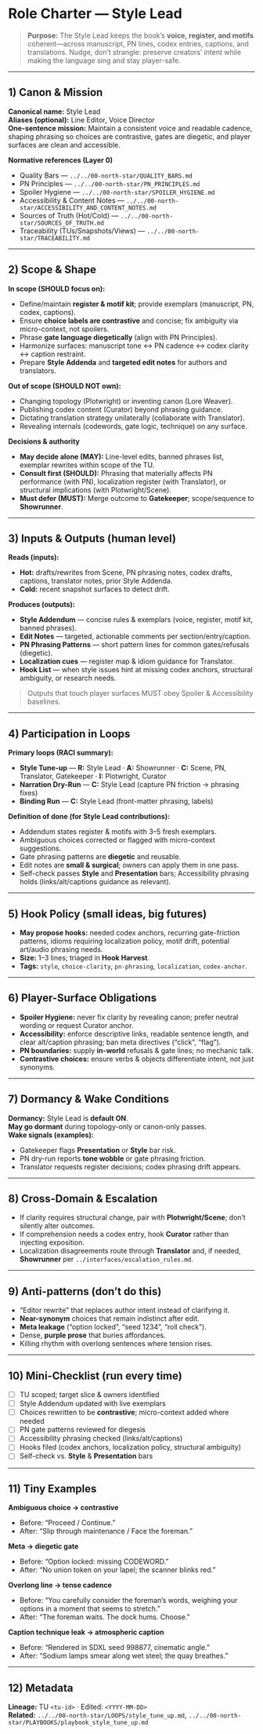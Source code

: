 # Role Charter — Style Lead

> **Purpose:** The Style Lead keeps the book’s **voice, register, and motifs** coherent—across manuscript, PN lines, codex entries, captions, and translations. Nudge, don’t strangle: preserve creators’ intent while making the language sing and stay player-safe.

---

## 1) Canon & Mission

**Canonical name:** Style Lead  
**Aliases (optional):** Line Editor, Voice Director  
**One-sentence mission:** Maintain a consistent voice and readable cadence, shaping phrasing so choices are contrastive, gates are diegetic, and player surfaces are clean and accessible.

**Normative references (Layer 0)**

- Quality Bars — `../../00-north-star/QUALITY_BARS.md`
- PN Principles — `../../00-north-star/PN_PRINCIPLES.md`
- Spoiler Hygiene — `../../00-north-star/SPOILER_HYGIENE.md`
- Accessibility & Content Notes — `../../00-north-star/ACCESSIBILITY_AND_CONTENT_NOTES.md`
- Sources of Truth (Hot/Cold) — `../../00-north-star/SOURCES_OF_TRUTH.md`
- Traceability (TUs/Snapshots/Views) — `../../00-north-star/TRACEABILITY.md`

---

## 2) Scope & Shape

**In scope (SHOULD focus on):**

- Define/maintain **register & motif kit**; provide exemplars (manuscript, PN, codex, captions).
- Ensure **choice labels are contrastive** and concise; fix ambiguity via micro-context, not spoilers.
- Phrase **gate language diegetically** (align with PN Principles).
- Harmonize surfaces: manuscript tone ↔ PN cadence ↔ codex clarity ↔ caption restraint.
- Prepare **Style Addenda** and **targeted edit notes** for authors and translators.

**Out of scope (SHOULD NOT own):**

- Changing topology (Plotwright) or inventing canon (Lore Weaver).
- Publishing codex content (Curator) beyond phrasing guidance.
- Dictating translation strategy unilaterally (collaborate with Translator).
- Revealing internals (codewords, gate logic, technique) on any surface.

**Decisions & authority**

- **May decide alone (MAY):** Line-level edits, banned phrases list, exemplar rewrites within scope of the TU.
- **Consult first (SHOULD):** Phrasing that materially affects PN performance (with PN), localization register (with Translator), or structural implications (with Plotwright/Scene).
- **Must defer (MUST):** Merge outcome to **Gatekeeper**; scope/sequence to **Showrunner**.

---

## 3) Inputs & Outputs (human level)

**Reads (inputs):**

- **Hot:** drafts/rewrites from Scene, PN phrasing notes, codex drafts, captions, translator notes, prior Style Addenda.
- **Cold:** recent snapshot surfaces to detect drift.

**Produces (outputs):**

- **Style Addendum** — concise rules & exemplars (voice, register, motif kit, banned phrases).
- **Edit Notes** — targeted, actionable comments per section/entry/caption.
- **PN Phrasing Patterns** — short pattern lines for common gates/refusals (diegetic).
- **Localization cues** — register map & idiom guidance for Translator.
- **Hook List** — when style issues hint at missing codex anchors, structural ambiguity, or research needs.

> Outputs that touch player surfaces MUST obey Spoiler & Accessibility baselines.

---

## 4) Participation in Loops

**Primary loops (RACI summary):**

- **Style Tune-up** — **R:** Style Lead · **A:** Showrunner · **C:** Scene, PN, Translator, Gatekeeper · **I:** Plotwright, Curator
- **Narration Dry-Run** — **C:** Style Lead (capture PN friction → phrasing fixes)
- **Binding Run** — **C:** Style Lead (front-matter phrasing, labels)

**Definition of done (for Style Lead contributions):**

- Addendum states register & motifs with 3–5 fresh exemplars.
- Ambiguous choices corrected or flagged with micro-context suggestions.
- Gate phrasing patterns are **diegetic** and reusable.
- Edit notes are **small & surgical**; owners can apply them in one pass.
- Self-check passes **Style** and **Presentation** bars; Accessibility phrasing holds (links/alt/captions guidance as relevant).

---

## 5) Hook Policy (small ideas, big futures)

- **May propose hooks:** needed codex anchors, recurring gate-friction patterns, idioms requiring localization policy, motif drift, potential art/audio phrasing needs.
- **Size:** 1–3 lines; triaged in **Hook Harvest**.
- **Tags:** `style`, `choice-clarity`, `pn-phrasing`, `localization`, `codex-anchor`.

---

## 6) Player-Surface Obligations

- **Spoiler Hygiene:** never fix clarity by revealing canon; prefer neutral wording or request Curator anchor.
- **Accessibility:** enforce descriptive links, readable sentence length, and clear alt/caption phrasing; ban meta directives (“click”, “flag”).
- **PN boundaries:** supply **in-world** refusals & gate lines; no mechanic talk.
- **Contrastive choices:** ensure verbs & objects differentiate intent, not just synonyms.

---

## 7) Dormancy & Wake Conditions

**Dormancy:** Style Lead is **default ON**.  
**May go dormant** during topology-only or canon-only passes.  
**Wake signals (examples):**

- Gatekeeper flags **Presentation** or **Style** bar risk.
- PN dry-run reports **tone wobble** or gate phrasing friction.
- Translator requests register decisions; codex phrasing drift appears.

---

## 8) Cross-Domain & Escalation

- If clarity requires structural change, pair with **Plotwright/Scene**; don’t silently alter outcomes.
- If comprehension needs a codex entry, hook **Curator** rather than injecting exposition.
- Localization disagreements route through **Translator** and, if needed, **Showrunner** per `../interfaces/escalation_rules.md`.

---

## 9) Anti-patterns (don’t do this)

- “Editor rewrite” that replaces author intent instead of clarifying it.
- **Near-synonym** choices that remain indistinct after edit.
- **Meta leakage** (“option locked”, “seed 1234”, “roll check”).
- Dense, **purple prose** that buries affordances.
- Killing rhythm with overlong sentences where tension rises.

---

## 10) Mini-Checklist (run every time)

- [ ] TU scoped; target slice & owners identified  
- [ ] Style Addendum updated with live exemplars  
- [ ] Choices rewritten to be **contrastive**; micro-context added where needed  
- [ ] PN gate patterns reviewed for diegesis  
- [ ] Accessibility phrasing checked (links/alt/captions)  
- [ ] Hooks filed (codex anchors, localization policy, structural ambiguity)  
- [ ] Self-check vs. **Style** & **Presentation** bars

---

## 11) Tiny Examples

**Ambiguous choice → contrastive**

- Before: “Proceed / Continue.”  
- After: “Slip through maintenance / Face the foreman.”

**Meta → diegetic gate**

- Before: “Option locked: missing CODEWORD.”  
- After: “No union token on your lapel; the scanner blinks red.”

**Overlong line → tense cadence**

- Before: “You carefully consider the foreman’s words, weighing your options in a moment that seems to stretch.”  
- After: “The foreman waits. The dock hums. Choose.”

**Caption technique leak → atmospheric caption**

- Before: “Rendered in SDXL seed 998877, cinematic angle.”  
- After: “Sodium lamps smear along wet steel; the quay breathes.”

---

## 12) Metadata

**Lineage:** TU `<tu-id>` · Edited: `<YYYY-MM-DD>`  
**Related:** `../../00-north-star/LOOPS/style_tune_up.md`, `../../00-north-star/PLAYBOOKS/playbook_style_tune_up.md`
